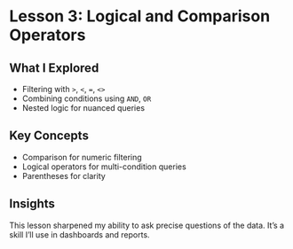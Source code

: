 # Lesson 3: Logical and Comparison Operators

## What I Explored
- Filtering with `>`, `<`, `=`, `<>`
- Combining conditions using `AND`, `OR`
- Nested logic for nuanced queries

## Key Concepts
- Comparison for numeric filtering
- Logical operators for multi-condition queries
- Parentheses for clarity

## Insights
This lesson sharpened my ability to ask precise questions of the data. It’s a skill I’ll use in dashboards and reports.
